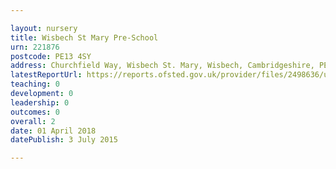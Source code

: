 ```yaml
---

layout: nursery
title: Wisbech St Mary Pre-School
urn: 221876
postcode: PE13 4SY
address: Churchfield Way, Wisbech St. Mary, Wisbech, Cambridgeshire, PE13 4SY
latestReportUrl: https://reports.ofsted.gov.uk/provider/files/2498636/urn/221876.pdf
teaching: 0
development: 0
leadership: 0
outcomes: 0
overall: 2
date: 01 April 2018 
datePublish: 3 July 2015

---
```

